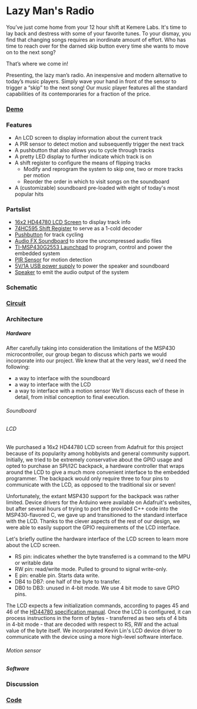 # Lazy Man's Radio

You’ve just come home from your 12 hour shift at Kemere Labs. It's time to lay back and destress with some of your favorite tunes. To your dismay, you find that changing songs requires an inordinate amount of effort. Who has time to reach over for the darned skip button every time she wants to move on to the next song?

That’s where we come in!

Presenting, the lazy man’s radio. An inexpensive and modern alternative to today’s music players. Simply wave your hand in front of the sensor to trigger a “skip” to the next song! Our music player features all the standard capabilities of its contemporaries for a fraction of the price.

### [Demo](https://www.youtube.com/watch?v=JdD40mU05lw)

### Features

* An LCD screen to display information about the current track
* A PIR sensor to detect motion and subsequently trigger the next track
* A pushbutton that also allows you to cycle through tracks
* A pretty LED display to further indicate which track is on
* A shift register to configure the means of flipping tracks
  * Modify and reprogram the system to skip one, two or more tracks per motion
  * Reorder the order in which to visit songs on the soundboard
* A (customizable) soundboard pre-loaded with eight of today's most popular hits


### Partslist

 * [16x2 HD44780 LCD Screen](https://www.adafruit.com/product/181) to display track info
 * [74HC595 Shift Register](http://www.ti.com/lit/ds/symlink/sn74hc595.pdf) to serve as a 1-cold decoder
 * [Pushbutton](https://www.sparkfun.com/products/97) for track cycling
 * [Audio FX Soundboard](https://www.adafruit.com/product/2220) to store the uncompressed audio files
 * [TI-MSP430G2553 Launchpad](http://www.ti.com/tool/MSP-EXP430G2) to program, control and power the embedded system
 * [PIR Sensor](https://www.adafruit.com/product/189) for motion detection
 * [5V/1A USB power supply](https://www.amazon.com/Jackery-Premium-3350mAh-Portable-Charger/dp/B00L9F95RO/ref=zg_bs_7073960011_15?_encoding=UTF8&psc=1&refRID=KQ9980D06M4S5FD3NESW) to power the speaker and soundboard
 * [Speaker](https://www.sparkfun.com/products/14023) to emit the audio output of the system

### Schematic

### [Circuit](https://sujayt123.github.io/lazy-radio-station/circuit.jpeg)


### Architecture
##### Hardware
After carefully taking into consideration the limitations of the MSP430 microcontroller, our group began to discuss which parts we would incorporate into our project. We knew that at the very least, we'd need the following:
* a way to interface with the soundboard
* a way to interface with the LCD
* a way to interface with a motion sensor
We'll discuss each of these in detail, from initial conception to final execution.
###### Soundboard 

###### LCD
We purchased a 16x2 HD44780 LCD screen from Adafruit for this project because of its popularity among hobbyists and general community support. Initially, we tried to be extremely conservative about the GPIO usage and opted to purchase an SPI/I2C backpack, a hardware controller that wraps around the LCD to give a much more convenient interface to the embedded programmer. The backpack would only require three to four pins to communicate with the LCD, as opposed to the traditional six or seven! 

Unfortunately, the extant MSP430 support for the backpack was rather limited. Device drivers for the Arduino were available on Adafruit's websites, but after several hours of trying to port the provided C++ code into the MSP430-flavored C, we gave up and transitioned to the standard interface with the LCD. Thanks to the clever aspects of the rest of our design, we were able to easily support the GPIO requirements of the LCD interface.

Let's briefly outline the hardware interface of the LCD screen to learn more about the LCD screen.
* RS pin: indicates whether the byte transferred is a command to the MPU or writable data
* RW pin: read/write mode. Pulled to ground to signal write-only.
* E  pin: enable pin. Starts data write.
* DB4 to DB7: one half of the byte to transfer.
* DB0 to DB3: unused in 4-bit mode. We use 4 bit mode to save GPIO pins.

The LCD expects a few initialization commands, according to pages 45 and 46 of the [HD44780 specification manual](https://www.sparkfun.com/datasheets/LCD/HD44780.pdf). Once the LCD is configured, it can process instructions in the form of bytes - transferred as two sets of 4 bits in 4-bit mode - that are decoded with respect to RS, RW and the actual value of the byte itself. We incorporated Kevin Lin's LCD device driver to communicate with the device using a more high-level software interface.

###### Motion sensor 

##### Software

### Discussion

### [Code](https://github.com/sujayt123/lazy-radio-station)
